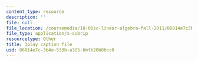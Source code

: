 ```yaml
---
content_type: resource
description: ''
file: null
file_location: /coursemedia/18-06sc-linear-algebra-fall-2011/86814e7c3b4e533ba325bbfb20b86cc0_0h43aV4aH7I.vtt
file_type: application/x-subrip
resourcetype: Other
title: 3play caption file
uid: 86814e7c-3b4e-533b-a325-bbfb20b86cc0
---
```


